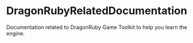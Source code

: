 # DragonRubyRelatedDocumentation
Documentation related to DragonRuby Game Toolkit to help you learn the engine.
